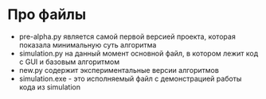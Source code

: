 # Про файлы

- pre-alpha.py является самой первой версией проекта, которая показала минимальную суть алгоритма
- simulation.py на данный момент основной файл, в котором лежит код с GUI и базовым алгоритмом
- new.py содержит экспериментальные версии алгоритмов
- simulation.exe - это исполняемый файл с демонстрацией работы кода из simulation